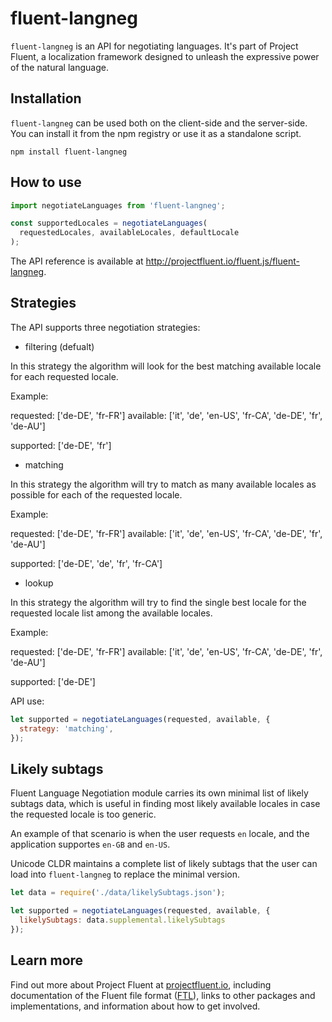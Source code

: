 # fluent-langneg

`fluent-langneg` is an API for negotiating languages. It's part of
Project Fluent, a localization framework designed to unleash 
the expressive power of the natural language.

## Installation

`fluent-langneg` can be used both on the client-side and the server-side.
You can install it from the npm registry or use it as a standalone script.

    npm install fluent-langneg


## How to use

```javascript
import negotiateLanguages from 'fluent-langneg';

const supportedLocales = negotiateLanguages(
  requestedLocales, availableLocales, defaultLocale
);
```

The API reference is available at
http://projectfluent.io/fluent.js/fluent-langneg.

## Strategies

The API supports three negotiation strategies:

* filtering (defualt)

In this strategy the algorithm will look for the best matching available
locale for each requested locale.

Example:

requested: ['de-DE', 'fr-FR']
available: ['it', 'de', 'en-US', 'fr-CA', 'de-DE', 'fr', 'de-AU']

supported: ['de-DE', 'fr']

* matching

In this strategy the algorithm will try to match as many available locales
as possible for each of the requested locale.

Example:

requested: ['de-DE', 'fr-FR']
available: ['it', 'de', 'en-US', 'fr-CA', 'de-DE', 'fr', 'de-AU']

supported: ['de-DE', 'de', 'fr', 'fr-CA']

* lookup

In this strategy the algorithm will try to find the single best locale
for the requested locale list among the available locales.

Example:

requested: ['de-DE', 'fr-FR']
available: ['it', 'de', 'en-US', 'fr-CA', 'de-DE', 'fr', 'de-AU']

supported: ['de-DE']

API use:

```javascript
let supported = negotiateLanguages(requested, available, {
  strategy: 'matching',
});
```

## Likely subtags

Fluent Language Negotiation module carries its own minimal list of likely
subtags data, which is useful in finding most likely available locales
in case the requested locale is too generic.

An example of that scenario is when the user requests `en` locale, and
the application supportes `en-GB` and `en-US`.

Unicode CLDR maintains a complete list of likely subtags that the
user can load into `fluent-langneg` to replace the minimal version.

```javascript
let data = require('./data/likelySubtags.json');

let supported = negotiateLanguages(requested, available, {
  likelySubtags: data.supplemental.likelySubtags
});
```

## Learn more

Find out more about Project Fluent at [projectfluent.io][], including
documentation of the Fluent file format ([FTL][]), links to other packages and
implementations, and information about how to get involved.


[projectfluent.io]: http://projectfluent.io
[FTL]: http://projectfluent.io/fluent/guide/
